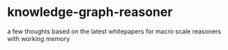 # knowledge-graph-reasoner
a few thoughts based on the latest whitepapers for macro scale reasoners with working memory
